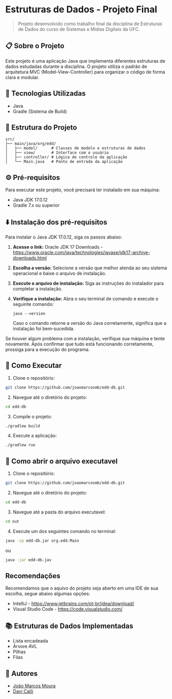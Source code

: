 # Estruturas de Dados - Projeto Final
> Projeto desenvolvido como trabalho final da disciplina de Estruturas de Dados do curso de Sistemas e Mídias Digitais da UFC.

## 📋 Sobre o Projeto

Este projeto é uma aplicação Java que implementa diferentes estruturas de dados estudadas durante a disciplina. O projeto utiliza o padrão de arquitetura MVC (Model-View-Controller) para organizar o código de forma clara e modular.

## 🚀 Tecnologias Utilizadas

- Java
- Gradle (Sistema de Build)

## 📁 Estrutura do Projeto

```
src/
├── main/java/org/edd/
│   ├── model/      # Classes de modelo e estruturas de dados
│   ├── view/       # Interface com o usuário
│   ├── controller/ # Lógica de controle da aplicação
│   └── Main.java   # Ponto de entrada da aplicação
```

## ⚙️ Pré-requisitos

Para executar este projeto, você precisará ter instalado em sua máquina:

- Java JDK 17.0.12
- Gradle 7.x ou superior

## ⬇️ Instalação dos pré-requisitos

Para instalar o Java JDK 17.0.12, siga os passos abaixo:

1.  **Acesse o link:** Oracle JDK 17 Downloads - https://www.oracle.com/java/technologies/javase/jdk17-archive-downloads.html

2.  **Escolha a versão:** Selecione a versão que melhor atenda ao seu sistema operacional e baixe o arquivo de instalação.

3.  **Execute o arquivo de instalação:** Siga as instruções do instalador para completar a instalação.

4.  **Verifique a instalação:** Abra o seu terminal de comando e execute o seguinte comando:

    ```
    java --version
    ```

    Caso o comando retorne a versão do Java corretamente, significa que a instalação foi bem-sucedida.


Se houver algum problema com a instalação, verifique sua máquina e tente novamente. Após confirmar que tudo está funcionando corretamente, prossiga para a execução do programa.

## 🔧 Como Executar

1. Clone o repositório:
```bash
git clone https://github.com/joaomarcosmb/edd-db.git
```

2. Navegue até o diretório do projeto:
```bash
cd edd-db
```

3. Compile o projeto:
```bash
./gradlew build
```

4. Execute a aplicação:
```bash
./gradlew run
```

## 🔧 Como abrir o arquivo executavel

1. Clone o repositório:
```bash
git clone https://github.com/joaomarcosmb/edd-db.git
```

2. Navegue até o diretório do projeto:
```bash
cd edd-db
```

3. Navegue até a pasta do arquivo executavel:
```bash
cd out
```

4. Execute um dos seguintes comando no terminal:
```bash
java -cp edd-db.jar org.edd.Main
```
ou
```bash
java -jar edd-db.jav
```

## Recomendações

Recomendamos que o aquivo do projeto seja aberto em uma IDE de sua escolha, segue abaixo algumas opções:

- IntelliJ - https://www.jetbrains.com/pt-br/idea/download/
- Visual Studio Code - https://code.visualstudio.com/

## 📚 Estruturas de Dados Implementadas

- Lista encadeada
- Árvore AVL
- Pilhas
- Filas

## 👥 Autores

- [João Marcos Moura](https://github.com/joaomarcosmb) 
- [Davi Calô](https://github.com/DaviCalo)
